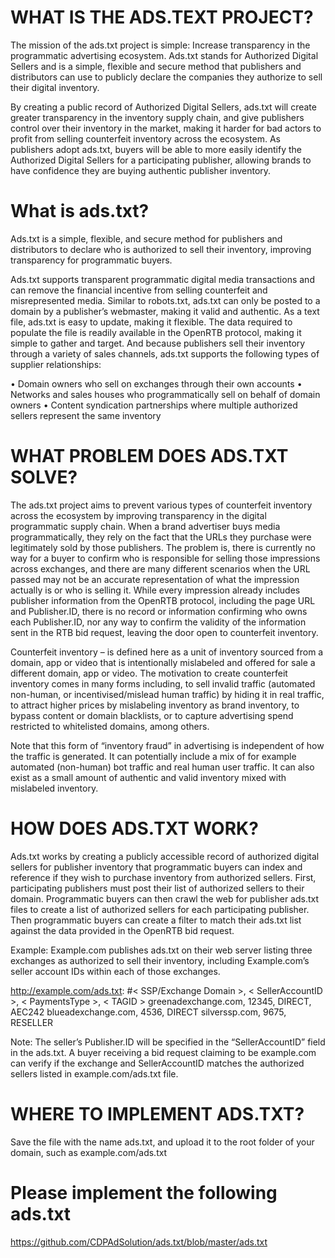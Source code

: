 # WHAT IS THE ADS.TEXT PROJECT?

The mission of the ads.txt project is simple: Increase transparency in the programmatic advertising ecosystem. Ads.txt stands for Authorized Digital Sellers and is a simple, flexible and secure method that publishers and distributors can use to publicly declare the companies they authorize to sell their digital inventory.

By creating a public record of Authorized Digital Sellers, ads.txt will create greater transparency in the inventory supply chain, and give publishers control over their inventory in the market, making it harder for bad actors to profit from selling counterfeit inventory across the ecosystem. As publishers adopt ads.txt, buyers will be able to more easily identify the Authorized Digital Sellers for a participating publisher, allowing brands to have confidence they are buying authentic publisher inventory.

# What is ads.txt?
Ads.txt is a simple, flexible, and secure method for publishers and distributors to declare who is authorized to sell their inventory, improving transparency for programmatic buyers.

Ads.txt supports transparent programmatic digital media transactions and can remove the financial incentive from selling counterfeit and misrepresented media. Similar to robots.txt, ads.txt can only be posted to a domain by a publisher’s webmaster, making it valid and authentic. As a text file, ads.txt is easy to update, making it flexible. The data required to populate the file is readily available in the OpenRTB protocol, making it simple to gather and target. And because publishers sell their inventory through a variety of sales channels, ads.txt supports the following types of supplier relationships:

•	Domain owners who sell on exchanges through their own accounts
•	Networks and sales houses who programmatically sell on behalf of domain owners
•	Content syndication partnerships where multiple authorized sellers represent the same inventory

# WHAT PROBLEM DOES ADS.TXT SOLVE?

The ads.txt project aims to prevent various types of counterfeit inventory across the ecosystem by improving transparency in the digital programmatic supply chain.
When a brand advertiser buys media programmatically, they rely on the fact that the URLs they purchase were legitimately sold by those publishers. The problem is, there is currently no way for a buyer to confirm who is responsible for selling those impressions across exchanges, and there are many different scenarios when the URL passed may not be an accurate representation of what the impression actually is or who is selling it. While every impression already includes publisher information from the OpenRTB protocol, including the page URL and Publisher.ID, there is no record or information confirming who owns each Publisher.ID, nor any way to confirm the validity of the information sent in the RTB bid request, leaving the door open to counterfeit inventory.

Counterfeit inventory – is defined here as a unit of inventory sourced from a domain, app or video that is intentionally mislabeled and offered for sale a different domain, app or video. The motivation to create counterfeit inventory comes in many forms including, to sell invalid traffic (automated non-human, or incentivised/mislead human traffic) by hiding it in real traffic, to attract higher prices by mislabeling inventory as brand inventory, to bypass content or domain blacklists, or to capture advertising spend restricted to whitelisted domains, among others.

Note that this form of “inventory fraud” in advertising is independent of how the traffic is generated. It can potentially include a mix of for example automated (non-human) bot traffic and real human user traffic. It can also exist as a small amount of authentic and valid inventory mixed with mislabeled inventory.

# HOW DOES ADS.TXT WORK?
Ads.txt works by creating a publicly accessible record of authorized digital sellers for publisher inventory that programmatic buyers can index and reference if they wish to purchase inventory from authorized sellers. First, participating publishers must post their list of authorized sellers to their domain. Programmatic buyers can then crawl the web for publisher ads.txt files to create a list of authorized sellers for each participating publisher. Then programmatic buyers can create a filter to match their ads.txt list against the data provided in the OpenRTB bid request.

Example: Example.com publishes ads.txt on their web server listing three exchanges as authorized to sell their inventory, including Example.com’s seller account IDs within each of those exchanges.

http://example.com/ads.txt:
#< SSP/Exchange Domain >, < SellerAccountID >, < PaymentsType >, < TAGID >
greenadexchange.com, 12345, DIRECT, AEC242
blueadexchange.com, 4536, DIRECT
silverssp.com, 9675, RESELLER

Note: The seller’s Publisher.ID will be specified in the “SellerAccountID” field in the ads.txt.
A buyer receiving a bid request claiming to be example.com can verify if the exchange and SellerAccountID matches the authorized sellers listed in example.com/ads.txt file.

# WHERE TO IMPLEMENT ADS.TXT?
Save the file with the name ads.txt, and upload it to the root folder of your domain, such as example.com/ads.txt

# Please implement the following ads.txt
https://github.com/CDPAdSolution/ads.txt/blob/master/ads.txt
